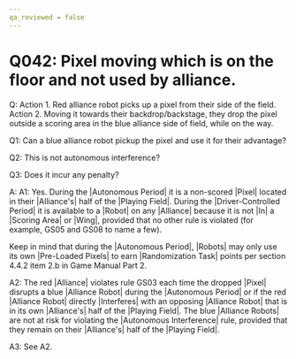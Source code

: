 ```yaml
---
qa_reviewed = false
---
```


# Q042: Pixel moving which is on the floor and not used by alliance.

Q: Action 1. Red alliance robot picks up a pixel from their side of the field.
Action 2. Moving it towards their backdrop/backstage, they drop the pixel outside a scoring area in the blue alliance side of field, while on the way.

Q1: Can a blue alliance robot pickup the pixel and use it for their advantage?

Q2: This is not autonomous interference? 

Q3: Does it incur any penalty?

A: A1: Yes. During the |Autonomous Period| it is a non-scored |Pixel| located in their |Alliance's| half of the |Playing Field|. During the |Driver-Controlled Period| it is available to a |Robot| on any |Alliance| because it is not |In| a |Scoring Area| or |Wing|, provided that no other rule is violated (for example, GS05 and GS08 to name a few).

Keep in mind that during the |Autonomous Period|, |Robots| may only use its own |Pre-Loaded Pixels| to earn |Randomization Task| points per section 4.4.2 item 2.b in Game Manual Part 2.

A2: The red |Alliance| violates rule GS03 each time the dropped |Pixel| disrupts a blue |Alliance Robot| during the |Autonomous Period| or if the red |Alliance Robot| directly |Interferes| with an opposing |Alliance Robot| that is in its own |Alliance's| half of the |Playing Field|. The blue |Alliance Robots| are not at risk for violating the |Autonomous Interference| rule, provided that they remain on their |Alliance's| half of the |Playing Field|.

A3: See A2.